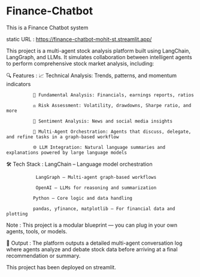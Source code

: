 # Finance-Chatbot
This is a Finance Chatbot system

static URL : https://finance-chatbot-mohit-st.streamlit.app/

This project is a multi-agent stock analysis platform built using LangChain, LangGraph, and LLMs. It simulates collaboration between intelligent agents to perform comprehensive stock market analysis, including:

🔍 Features : 
              📈 Technical Analysis: Trends, patterns, and momentum indicators

              🧾 Fundamental Analysis: Financials, earnings reports, ratios

              ⚖️ Risk Assessment: Volatility, drawdowns, Sharpe ratio, and more

              💬 Sentiment Analysis: News and social media insights

              🧠 Multi-Agent Orchestration: Agents that discuss, delegate, and refine tasks in a graph-based workflow

              🌐 LLM Integration: Natural language summaries and explanations powered by large language models

🛠️ Tech Stack : 
               LangChain – Language model orchestration

               LangGraph – Multi-agent graph-based workflows

               OpenAI – LLMs for reasoning and summarization

              Python – Core logic and data handling

              pandas, yfinance, matplotlib – For financial data and plotting

Note : This project is a modular blueprint — you can plug in your own agents, tools, or models.

📄 Output : 
The platform outputs a detailed multi-agent conversation log where agents analyze and debate stock data before arriving at a final recommendation or summary.

This project has been deployed on streamlit.
